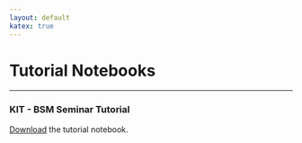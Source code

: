```yaml
---
layout: default
katex: true
---
```


# Tutorial Notebooks

---

### KIT - BSM Seminar Tutorial 

<a href="/assets/tutorials/HighPT_tutorial_KIT.nb" download="HighPT_tutorial_KIT.nb">Download</a> the tutorial notebook.